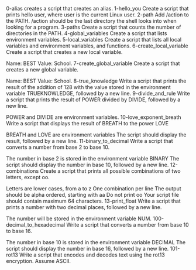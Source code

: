 0-alias creates a script that creates an alias.
1-hello_you Create a script that prints hello user, where user is the current Linux user.
2-path Add /action to the PATH. /action should be the last directory the shell looks into when looking for a program.
3-paths Create a script that counts the number of directories in the PATH.
4-global_variables Create a script that lists environment variables.
5-local_variables Create a script that lists all local variables and environment variables, and functions.
6-create_local_variable Create a script that creates a new local variable.

Name: BEST
Value: School.
7-create_global_variable Create a script that creates a new global variable.

Name: BEST
Value: School.
8-true_knowledge Write a script that prints the result of the addition of 128 with the value stored in the environment variable TRUEKNOWLEDGE, followed by a new line.
9-divide_and_rule Write a script that prints the result of POWER divided by DIVIDE, followed by a new line.

POWER and DIVIDE are environment variables.
10-love_exponent_breath Write a script that displays the result of BREATH to the power LOVE

BREATH and LOVE are environment variables
The script should display the result, followed by a new line.
11-binary_to_decimal Write a script that converts a number from base 2 to base 10.

The number in base 2 is stored in the environment variable BINARY
The script should display the number in base 10, followed by a new line.
12-combinations Create a script that prints all possible combinations of two letters, except oo.

Letters are lower cases, from a to z
One combination per line
The output should be alpha ordered, starting with aa
Do not print oo
Your script file should contain maximum 64 characters.
13-print_float Write a script that prints a number with two decimal places, followed by a new line.

The number will be stored in the environment variable NUM.
100-decimal_to_hexadecimal Write a script that converts a number from base 10 to base 16.

The number in base 10 is stored in the environment variable DECIMAL
The script should display the number in base 16, followed by a new line.
101-rot13 Write a script that encodes and decodes text using the rot13 encryption. Assume ASCII.

